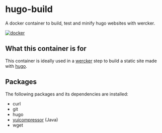 # hugo-build

A docker container to build, test and minify hugo websites with wercker.

[![docker](http://dockeri.co/image/samueldebruyn/hugo-build "docker")](https://registry.hub.docker.com/u/samueldebruyn/hugo-build/)

## What this container is for

This container is ideally used in a [wercker](http://wercker.com) step to build a static site made with [hugo](http://gohugo.io).

## Packages

The following packages and its dependencies are installed:

* curl
* git
* hugo
* [yuicompressor](https://github.com/yui/yuicompressor) (Java)
* wget

